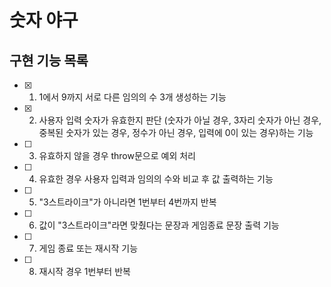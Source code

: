 # 숫자 야구

## 구현 기능 목록

- [x] 1. 1에서 9까지 서로 다른 임의의 수 3개 생성하는 기능
- [x] 2. 사용자 입력 숫자가 유효한지 판단 (숫자가 아닐 경우, 3자리 숫자가 아닌 경우, 중복된 숫자가 있는 경우, 정수가 아닌 경우, 입력에 0이 있는 경우)하는 기능
- [ ] 3. 유효하지 않을 경우 throw문으로 예외 처리
- [ ] 4. 유효한 경우 사용자 입력과 임의의 수와 비교 후 값 출력하는 기능
- [ ] 5. "3스트라이크"가 아니라면 1번부터 4번까지 반복 
- [ ] 6. 값이 "3스트라이크"라면 맞췄다는 문장과 게임종료 문장 출력 기능 
- [ ] 7. 게임 종료 또는 재시작 기능
- [ ] 8. 재시작 경우 1번부터 반복 
